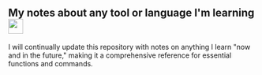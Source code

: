 <h2>My notes about any tool or language I'm learning <img src="https://media.giphy.com/media/WUlplcMpOCEmTGBtBW/giphy.gif" width="30"> </h2>
I will continually update this repository with notes on anything I learn "now and in the future," making it a comprehensive reference for essential functions and commands.
